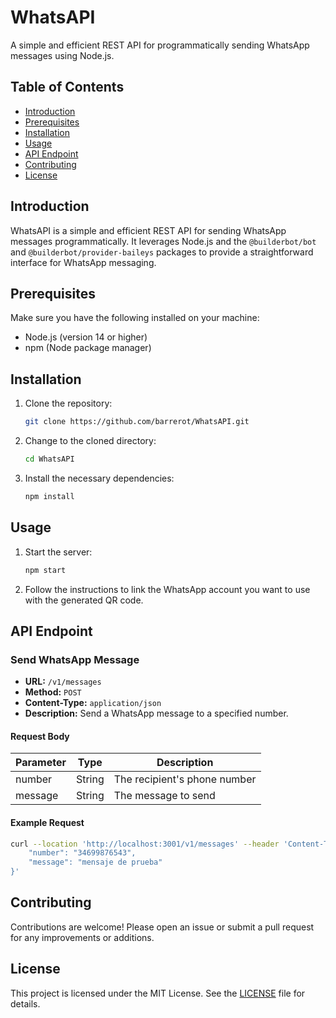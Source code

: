 
# WhatsAPI

A simple and efficient REST API for programmatically sending WhatsApp messages using Node.js.

## Table of Contents

- [Introduction](#introduction)
- [Prerequisites](#prerequisites)
- [Installation](#installation)
- [Usage](#usage)
- [API Endpoint](#api-endpoint)
- [Contributing](#contributing)
- [License](#license)

## Introduction

WhatsAPI is a simple and efficient REST API for sending WhatsApp messages programmatically. It leverages Node.js and the `@builderbot/bot` and `@builderbot/provider-baileys` packages to provide a straightforward interface for WhatsApp messaging.

## Prerequisites

Make sure you have the following installed on your machine:

- Node.js (version 14 or higher)
- npm (Node package manager)

## Installation

1. Clone the repository:

    ```sh
    git clone https://github.com/barrerot/WhatsAPI.git
    ```

2. Change to the cloned directory:

    ```sh
    cd WhatsAPI
    ```

3. Install the necessary dependencies:

    ```sh
    npm install
    ```

## Usage

1. Start the server:

    ```sh
    npm start
    ```

2. Follow the instructions to link the WhatsApp account you want to use with the generated QR code.

## API Endpoint

### Send WhatsApp Message

- **URL:** `/v1/messages`
- **Method:** `POST`
- **Content-Type:** `application/json`
- **Description:** Send a WhatsApp message to a specified number.

#### Request Body

| Parameter | Type   | Description                  |
|-----------|--------|------------------------------|
| number    | String | The recipient's phone number |
| message   | String | The message to send          |

#### Example Request

```sh
curl --location 'http://localhost:3001/v1/messages' --header 'Content-Type: application/json' --data '{
    "number": "34699876543",
    "message": "mensaje de prueba"
}'
```

## Contributing

Contributions are welcome! Please open an issue or submit a pull request for any improvements or additions.

## License

This project is licensed under the MIT License. See the [LICENSE](https://opensource.org/licenses/MIT) file for details.

